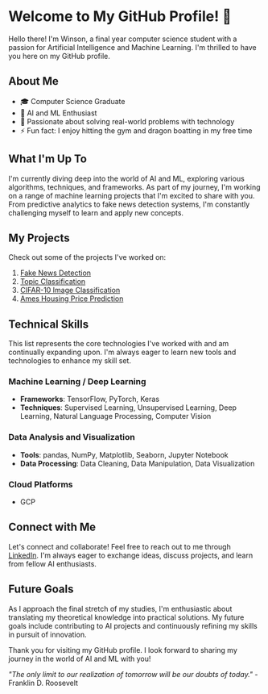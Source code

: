 # Welcome to My GitHub Profile! 👋

Hello there! I'm Winson, a final year computer science student with a passion for Artificial Intelligence and Machine Learning. I'm thrilled to have you here on my GitHub profile.

## About Me

- 🎓 Computer Science Graduate
- 🤖 AI and ML Enthusiast
- 🌟 Passionate about solving real-world problems with technology
- ⚡ Fun fact: I enjoy hitting the gym and dragon boatting in my free time

## What I'm Up To

I'm currently diving deep into the world of AI and ML, exploring various algorithms, techniques, and frameworks. As part of my journey, I'm working on a range of machine learning projects that I'm excited to share with you. From predictive analytics to fake news detection systems, I'm constantly challenging myself to learn and apply new concepts.

## My Projects

Check out some of the projects I've worked on:
1. [Fake News Detection](https://github.com/winsonchow/politifact-fake-news-detection)
2. [Topic Classification](https://github.com/winsonchow/20newsgroups-topic-classification)
3. [CIFAR-10 Image Classification](https://github.com/winsonchow/cifar10-image-classification)
4. [Ames Housing Price Prediction](https://github.com/winsonchow/ames-housing-price-prediction)

## Technical Skills
This list represents the core technologies I've worked with and am continually expanding upon. I'm always eager to learn new tools and technologies to enhance my skill set.

### Machine Learning / Deep Learning
- **Frameworks**: TensorFlow, PyTorch, Keras
- **Techniques**: Supervised Learning, Unsupervised Learning, Deep Learning, Natural Language Processing, Computer Vision

### Data Analysis and Visualization
- **Tools**: pandas, NumPy, Matplotlib, Seaborn, Jupyter Notebook
- **Data Processing**: Data Cleaning, Data Manipulation, Data Visualization

### Cloud Platforms
- GCP

## Connect with Me

Let's connect and collaborate! Feel free to reach out to me through [LinkedIn](https://www.linkedin.com/in/winsoncwx). I'm always eager to exchange ideas, discuss projects, and learn from fellow AI enthusiasts.

## Future Goals

As I approach the final stretch of my studies, I'm enthusiastic about translating my theoretical knowledge into practical solutions. My future goals include contributing to AI projects and continuously refining my skills in pursuit of innovation.

Thank you for visiting my GitHub profile. I look forward to sharing my journey in the world of AI and ML with you!

_"The only limit to our realization of tomorrow will be our doubts of today."_ - Franklin D. Roosevelt
